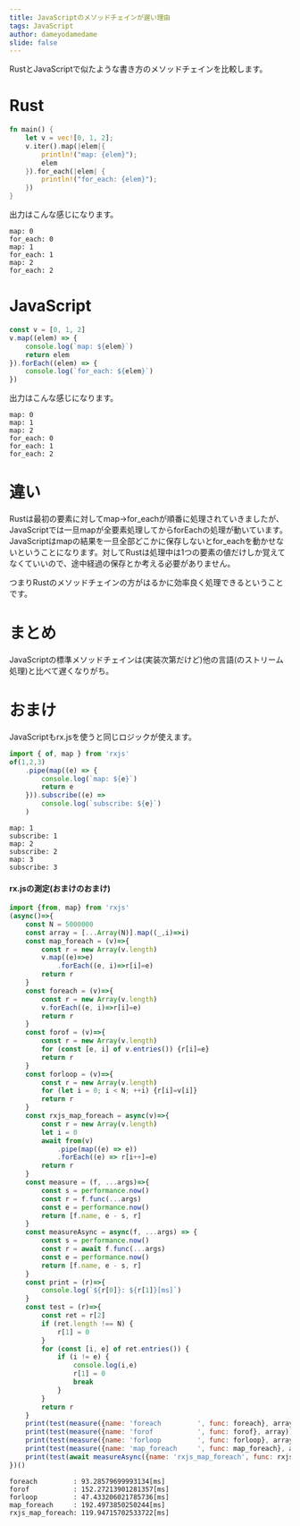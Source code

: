 ```yaml
---
title: JavaScriptのメソッドチェインが遅い理由
tags: JavaScript
author: dameyodamedame
slide: false
---
```

RustとJavaScriptで似たような書き方のメソッドチェインを比較します。

# Rust
```rust
fn main() {
    let v = vec![0, 1, 2];
    v.iter().map(|elem|{
        println!("map: {elem}");
        elem
    }).for_each(|elem| {
        println!("for_each: {elem}");
    })
}
```
出力はこんな感じになります。
```console
map: 0
for_each: 0
map: 1
for_each: 1
map: 2
for_each: 2
```

# JavaScript
```js
const v = [0, 1, 2]
v.map((elem) => {
    console.log(`map: ${elem}`)
    return elem
}).forEach((elem) => {
    console.log(`for_each: ${elem}`)
})
```
出力はこんな感じになります。
```console
map: 0
map: 1
map: 2
for_each: 0
for_each: 1
for_each: 2
```

# 違い
Rustは最初の要素に対してmap->for_eachが順番に処理されていきましたが、JavaScriptでは一旦mapが全要素処理してからforEachの処理が動いています。JavaScriptはmapの結果を一旦全部どこかに保存しないとfor_eachを動かせないということになります。対してRustは処理中は1つの要素の値だけしか覚えてなくていいので、途中経過の保存とか考える必要がありません。

つまりRustのメソッドチェインの方がはるかに効率良く処理できるということです。

# まとめ
JavaScriptの標準メソッドチェインは(実装次第だけど)他の言語(のストリーム処理)と比べて遅くなりがち。

# おまけ
JavaScriptもrx.jsを使うと同じロジックが使えます。
```JavaScript
import { of, map } from 'rxjs'
of(1,2,3)
    .pipe(map((e) => {
        console.log(`map: ${e}`)
        return e
    })).subscribe((e) =>
        console.log(`subscribe: ${e}`)
    )
```
```console
map: 1
subscribe: 1
map: 2
subscribe: 2
map: 3
subscribe: 3
```
#### rx.jsの測定(おまけのおまけ)

```js
import {from, map} from 'rxjs'
(async()=>{
    const N = 5000000
    const array = [...Array(N)].map((_,i)=>i)
    const map_foreach = (v)=>{
        const r = new Array(v.length)
        v.map((e)=>e)
            .forEach((e, i)=>r[i]=e)
        return r
    }
    const foreach = (v)=>{
        const r = new Array(v.length)
        v.forEach((e, i)=>r[i]=e)
        return r
    }
    const forof = (v)=>{
        const r = new Array(v.length)
        for (const [e, i] of v.entries()) {r[i]=e}
        return r
    }
    const forloop = (v)=>{
        const r = new Array(v.length)
        for (let i = 0; i < N; ++i) {r[i]=v[i]}
        return r
    }
    const rxjs_map_foreach = async(v)=>{
        const r = new Array(v.length)
        let i = 0
        await from(v)
            .pipe(map((e) => e))
            .forEach((e) => r[i++]=e)
        return r
    }
    const measure = (f, ...args)=>{
        const s = performance.now()
        const r = f.func(...args)
        const e = performance.now()
        return [f.name, e - s, r]
    }
    const measureAsync = async(f, ...args) => {
        const s = performance.now()
        const r = await f.func(...args)
        const e = performance.now()
        return [f.name, e - s, r]
    }
    const print = (r)=>{
        console.log(`${r[0]}: ${r[1]}[ms]`)
    }
    const test = (r)=>{
        const ret = r[2]
        if (ret.length !== N) {
            r[1] = 0
        }
        for (const [i, e] of ret.entries()) {
            if (i != e) {
                console.log(i,e)
                r[1] = 0
                break
            }
        }
        return r
    }
    print(test(measure({name: 'foreach         ', func: foreach}, array)))
    print(test(measure({name: 'forof           ', func: forof}, array)))
    print(test(measure({name: 'forloop         ', func: forloop}, array)))
    print(test(measure({name: 'map_foreach     ', func: map_foreach}, array)))
    print(test(await measureAsync({name: 'rxjs_map_foreach', func: rxjs_map_foreach}, array)))
})()
```
```console
foreach         : 93.28579699993134[ms]
forof           : 152.27213901281357[ms]
forloop         : 47.433206021785736[ms]
map_foreach     : 192.4973850250244[ms]
rxjs_map_foreach: 119.94715702533722[ms]
```

